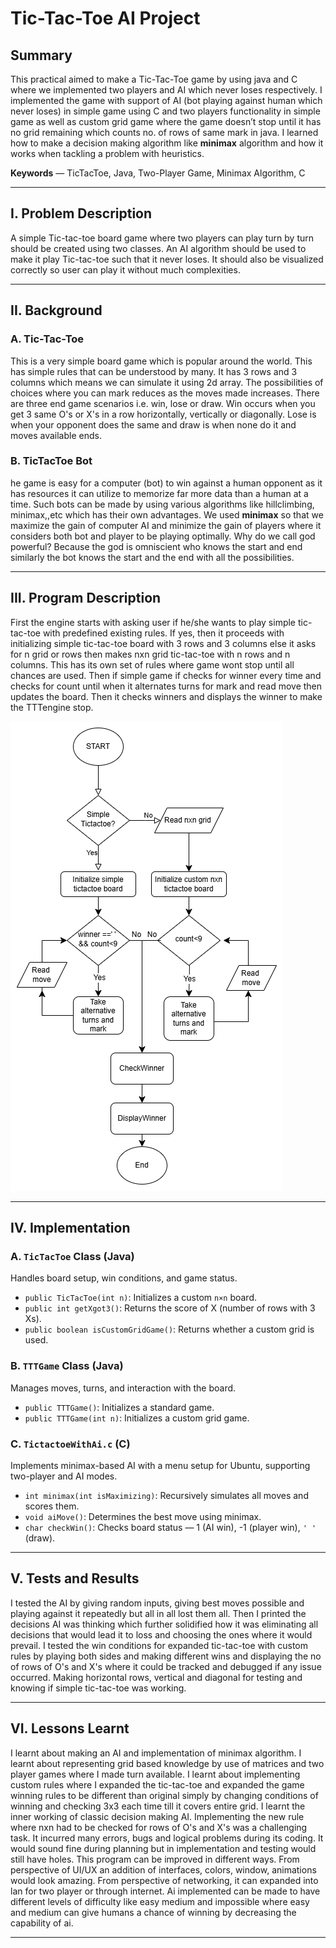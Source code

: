 # Tic-Tac-Toe AI Project

## Summary

This practical aimed to make a Tic-Tac-Toe game by using java and C where we implemented two players and AI which never loses respectively. I implemented the game with support of AI (bot playing against human which never loses) in simple game using C and two players functionality in simple game as well as custom grid game where the game doesn’t stop until it has no grid remaining which counts no. of rows of same mark in java. I learned how to make a decision making algorithm like **minimax** algorithm and how it works when tackling a problem with heuristics.

**Keywords** — TicTacToe, Java, Two-Player Game, Minimax Algorithm, C

---

## I. Problem Description

A simple Tic-tac-toe board game where two players can play turn by turn should be created using two classes. An AI algorithm should be used to make it play Tic-tac-toe such that it never loses. It should also be visualized correctly so user can play it without much complexities.

---

## II. Background

### A. Tic-Tac-Toe  
This is a very simple board game which is popular around the world. This has simple rules that can be understood by many. It has 3 rows and 3 columns which means we can simulate it using 2d array. The possibilities of choices where you can mark reduces as the moves made increases. There are three end game scenarios i.e. win, lose or draw. Win occurs when you get 3 same O's or X's in a row horizontally, vertically or diagonally. Lose is when your opponent does the same and draw is when none do it and moves available ends.

### B. TicTacToe Bot  
he game is easy for a computer (bot) to win against a human opponent as it has resources it can utilize to memorize far more data than a human at a time. Such bots can be made by using various algorithms like hillclimbing, minimax,,etc which has their own advantages. We used **minimax** so that we maximize the gain of computer AI and minimize the gain of players where it considers both bot and player to be playing optimally. Why do we call god powerful? Because the god is omniscient who knows the start and end similarly the bot knows the start and the end with all the possibilities.

---

## III. Program Description

First the engine starts with asking user if he/she wants to play simple tic-tac-toe with predefined existing rules. If yes, then it proceeds with initializing simple tic-tac-toe board with 3 rows and 3 columns else it asks for n grid or rows then makes nxn grid tic-tac-toe with n rows and n columns. This has its own set of rules where game wont stop until all chances are used. Then if simple game if checks for winner every time and checks for count until when it alternates turns for mark and read move then updates the board. Then it checks winners and displays the winner to make the TTTengine stop.

![Flowchart](flowchart.png)

---

## IV. Implementation

### A. `TicTacToe` Class (Java)  
Handles board setup, win conditions, and game status.

- `public TicTacToe(int n)`: Initializes a custom `n×n` board.  
- `public int getXgot3()`: Returns the score of X (number of rows with 3 Xs).  
- `public boolean isCustomGridGame()`: Returns whether a custom grid is used.

### B. `TTTGame` Class (Java)  
Manages moves, turns, and interaction with the board.

- `public TTTGame()`: Initializes a standard game.  
- `public TTTGame(int n)`: Initializes a custom grid game.

### C. `TictactoeWithAi.c` (C)  
Implements minimax-based AI with a menu setup for Ubuntu, supporting two-player and AI modes.

- `int minimax(int isMaximizing)`: Recursively simulates all moves and scores them.  
- `void aiMove()`: Determines the best move using minimax.  
- `char checkWin()`: Checks board status — 1 (AI win), -1 (player win), `' '` (draw).

---

## V. Tests and Results

I tested the AI by giving random inputs, giving best moves possible and playing against it repeatedly but all in all lost them all. Then I printed the decisions AI was thinking which further solidified how it was eliminating all decisions that would lead it to loss and choosing the ones where it would prevail. I tested the win conditions for expanded tic-tac-toe with custom rules by playing both sides and making different wins and displaying the no of rows of O's and X's where it could be tracked and debugged if any issue occurred. Making horizontal rows, vertical and diagonal for testing and knowing if simple tic-tac-toe was working.

---

## VI. Lessons Learnt

I learnt about making an AI and implementation of minimax algorithm. I learnt about representing grid based knowledge by use of matrices and two player games where I made turn available. I learnt about implementing custom rules where I expanded the tic-tac-toe and expanded the game winning rules to be different than original simply by changing conditions of winning and checking 3x3 each time till it covers entire grid. I learnt the inner working of classic decision making AI.
 Implementing the new rule where nxn had to be checked for rows of O's and X's was a challenging task. It incurred many errors, bugs and logical problems during its coding. It would sound fine during planning but in implementation and testing would still have holes. 
This program can be improved in different ways. From perspective of UI/UX an addition of interfaces, colors, window, animations would look amazing. From perspective of networking, it can expanded into lan for two player or through internet. Ai implemented can be made to have different levels of difficulty like easy medium and impossible where easy and medium can give humans a chance of winning by decreasing the capability of ai. 

-----------------
